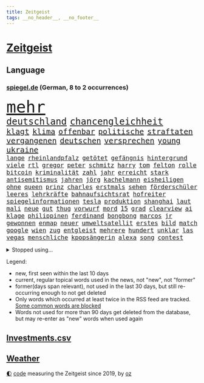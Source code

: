 ```yaml
---
title: Zeitgeist
tags: __no_header__, __no_footer__
---
```


# [Zeitgeist](https://oliz.io/zeitgeist/)

## Language

<h3><a href="https://www.spiegel.de" target="_blank">spiegel.de</a> (German, 8 to 2 occurrences)</h3>
<p style="font-family:monospace">
<span style="font-size:32pt"><a href="news_links.html#mehr" class="current">mehr</a></span>
<br>
<span style="font-size:18pt"><a href="news_links.html#deutschland" class="current">deutschland</a></span>
<span style="font-size:18pt"><a href="news_links.html#chancengleichheit" class="current">chancengleichheit</a></span>
<br>
<span style="font-size:15pt"><a href="news_links.html#klagt" class="current">klagt</a></span>
<span style="font-size:15pt"><a href="news_links.html#klima" class="current">klima</a></span>
<span style="font-size:15pt"><a href="news_links.html#offenbar" class="current">offenbar</a></span>
<span style="font-size:15pt"><a href="news_links.html#politische" class="current">politische</a></span>
<span style="font-size:15pt"><a href="news_links.html#straftaten" class="current">straftaten</a></span>
<span style="font-size:15pt"><a href="news_links.html#vergangenen" class="current">vergangenen</a></span>
<span style="font-size:15pt"><a href="news_links.html#deutschen" class="current">deutschen</a></span>
<span style="font-size:15pt"><a href="news_links.html#versprechen" class="current">versprechen</a></span>
<span style="font-size:15pt"><a href="news_links.html#young" class="current">young</a></span>
<span style="font-size:15pt"><a href="news_links.html#ukraine" class="current">ukraine</a></span>
<br>
<span style="font-size:12pt"><a href="news_links.html#lange" class="current">lange</a></span>
<span style="font-size:12pt"><a href="news_links.html#rheinlandpfalz" class="current">rheinlandpfalz</a></span>
<span style="font-size:12pt"><a href="news_links.html#getötet" class="current">getötet</a></span>
<span style="font-size:12pt"><a href="news_links.html#gefängnis" class="current">gefängnis</a></span>
<span style="font-size:12pt"><a href="news_links.html#hintergrund" class="current">hintergrund</a></span>
<span style="font-size:12pt"><a href="news_links.html#viele" class="current">viele</a></span>
<span style="font-size:12pt"><a href="news_links.html#rtl" class="current">rtl</a></span>
<span style="font-size:12pt"><a href="news_links.html#gregor" class="current">gregor</a></span>
<span style="font-size:12pt"><a href="news_links.html#peter" class="current">peter</a></span>
<span style="font-size:12pt"><a href="news_links.html#schmitz" class="new">schmitz</a></span>
<span style="font-size:12pt"><a href="news_links.html#harry" class="current">harry</a></span>
<span style="font-size:12pt"><a href="news_links.html#tom" class="current">tom</a></span>
<span style="font-size:12pt"><a href="news_links.html#felton" class="new">felton</a></span>
<span style="font-size:12pt"><a href="news_links.html#rolle" class="current">rolle</a></span>
<span style="font-size:12pt"><a href="news_links.html#bitcoin" class="current">bitcoin</a></span>
<span style="font-size:12pt"><a href="news_links.html#kriminalität" class="current">kriminalität</a></span>
<span style="font-size:12pt"><a href="news_links.html#zahl" class="current">zahl</a></span>
<span style="font-size:12pt"><a href="news_links.html#jahr" class="current">jahr</a></span>
<span style="font-size:12pt"><a href="news_links.html#erreicht" class="current">erreicht</a></span>
<span style="font-size:12pt"><a href="news_links.html#stark" class="current">stark</a></span>
<span style="font-size:12pt"><a href="news_links.html#antisemitismus" class="current">antisemitismus</a></span>
<span style="font-size:12pt"><a href="news_links.html#jahren" class="current">jahren</a></span>
<span style="font-size:12pt"><a href="news_links.html#jörg" class="current">jörg</a></span>
<span style="font-size:12pt"><a href="news_links.html#kachelmann" class="current">kachelmann</a></span>
<span style="font-size:12pt"><a href="news_links.html#eisheiligen" class="new">eisheiligen</a></span>
<span style="font-size:12pt"><a href="news_links.html#ohne" class="current">ohne</a></span>
<span style="font-size:12pt"><a href="news_links.html#queen" class="current">queen</a></span>
<span style="font-size:12pt"><a href="news_links.html#prinz" class="current">prinz</a></span>
<span style="font-size:12pt"><a href="news_links.html#charles" class="current">charles</a></span>
<span style="font-size:12pt"><a href="news_links.html#erstmals" class="current">erstmals</a></span>
<span style="font-size:12pt"><a href="news_links.html#sehen" class="current">sehen</a></span>
<span style="font-size:12pt"><a href="news_links.html#förderschüler" class="new">förderschüler</a></span>
<span style="font-size:12pt"><a href="news_links.html#leeres" class="current">leeres</a></span>
<span style="font-size:12pt"><a href="news_links.html#lehrkräfte" class="current">lehrkräfte</a></span>
<span style="font-size:12pt"><a href="news_links.html#bahnaufsichtsrat" class="new">bahnaufsichtsrat</a></span>
<span style="font-size:12pt"><a href="news_links.html#hofreiter" class="current">hofreiter</a></span>
<span style="font-size:12pt"><a href="news_links.html#spiegelinformationen" class="current">spiegelinformationen</a></span>
<span style="font-size:12pt"><a href="news_links.html#tesla" class="current">tesla</a></span>
<span style="font-size:12pt"><a href="news_links.html#produktion" class="current">produktion</a></span>
<span style="font-size:12pt"><a href="news_links.html#shanghai" class="current">shanghai</a></span>
<span style="font-size:12pt"><a href="news_links.html#laut" class="current">laut</a></span>
<span style="font-size:12pt"><a href="news_links.html#mali" class="current">mali</a></span>
<span style="font-size:12pt"><a href="news_links.html#neue" class="current">neue</a></span>
<span style="font-size:12pt"><a href="news_links.html#gut" class="current">gut</a></span>
<span style="font-size:12pt"><a href="news_links.html#thug" class="new">thug</a></span>
<span style="font-size:12pt"><a href="news_links.html#vorwurf" class="current">vorwurf</a></span>
<span style="font-size:12pt"><a href="news_links.html#mord" class="current">mord</a></span>
<span style="font-size:12pt"><a href="news_links.html#15" class="current">15</a></span>
<span style="font-size:12pt"><a href="news_links.html#grad" class="current">grad</a></span>
<span style="font-size:12pt"><a href="news_links.html#clearview" class="current">clearview</a></span>
<span style="font-size:12pt"><a href="news_links.html#ai" class="current">ai</a></span>
<span style="font-size:12pt"><a href="news_links.html#klage" class="current">klage</a></span>
<span style="font-size:12pt"><a href="news_links.html#philippinen" class="current">philippinen</a></span>
<span style="font-size:12pt"><a href="news_links.html#ferdinand" class="new">ferdinand</a></span>
<span style="font-size:12pt"><a href="news_links.html#bongbong" class="new">bongbong</a></span>
<span style="font-size:12pt"><a href="news_links.html#marcos" class="new">marcos</a></span>
<span style="font-size:12pt"><a href="news_links.html#jr" class="current">jr</a></span>
<span style="font-size:12pt"><a href="news_links.html#gewonnen" class="current">gewonnen</a></span>
<span style="font-size:12pt"><a href="news_links.html#enmap" class="new">enmap</a></span>
<span style="font-size:12pt"><a href="news_links.html#neuer" class="current">neuer</a></span>
<span style="font-size:12pt"><a href="news_links.html#umweltsatellit" class="new">umweltsatellit</a></span>
<span style="font-size:12pt"><a href="news_links.html#erstes" class="current">erstes</a></span>
<span style="font-size:12pt"><a href="news_links.html#bild" class="current">bild</a></span>
<span style="font-size:12pt"><a href="news_links.html#match" class="current">match</a></span>
<span style="font-size:12pt"><a href="news_links.html#google" class="current">google</a></span>
<span style="font-size:12pt"><a href="news_links.html#wien" class="current">wien</a></span>
<span style="font-size:12pt"><a href="news_links.html#zug" class="current">zug</a></span>
<span style="font-size:12pt"><a href="news_links.html#entgleist" class="new">entgleist</a></span>
<span style="font-size:12pt"><a href="news_links.html#mehrere" class="current">mehrere</a></span>
<span style="font-size:12pt"><a href="news_links.html#hundert" class="current">hundert</a></span>
<span style="font-size:12pt"><a href="news_links.html#unklar" class="current">unklar</a></span>
<span style="font-size:12pt"><a href="news_links.html#las" class="current">las</a></span>
<span style="font-size:12pt"><a href="news_links.html#vegas" class="current">vegas</a></span>
<span style="font-size:12pt"><a href="news_links.html#menschliche" class="current">menschliche</a></span>
<span style="font-size:12pt"><a href="news_links.html#kpopsängerin" class="new">kpopsängerin</a></span>
<span style="font-size:12pt"><a href="news_links.html#alexa" class="new">alexa</a></span>
<span style="font-size:12pt"><a href="news_links.html#song" class="current">song</a></span>
<span style="font-size:12pt"><a href="news_links.html#contest" class="current">contest</a></span>
</p>
<details>
<summary>Stopped using...</summary>
<p class="former" style="font-size:12pt">
kommunen(566) krankenhäuser(565) körper(565) vergeben(565) atmosphäre(564) coronawelle(564) co₂(564) tötete(564) unabhängige(564) versäumnisse(564) erholung(563) jahrzehnte(563) jens(563) kritisierte(563) provinz(563) street(563) taten(563) bewaffnete(562) erlitten(562) infiziert(562) klaren(562) umfeld(562) verdächtigen(562) verdächtiger(562) vorher(562) anwalt(561) befindet(561) entwurf(561) fallzahlen(561) gelassen(561) iran(561) julia(561) kriminellen(561) neueste(561) rassistischer(561) software(561) standort(561) verdachts(561) verhängen(561) zahlreichen(561) bereich(560) dadurch(560) eugh(560) gedenken(560) leeren(560) material(560) tieren(560) verstehen(560) wütet(560) äußert(560) abstimmen(559) coronafälle(559) erheblich(559) gefährden(559) infektion(559) kündigen(559) lakers(559) medizin(559) schaltet(559) smith(559) sprengstoff(559) vermehrt(559) version(559) and(558) angesteckt(558) arbeitete(558) aufnehmen(558) digitaler(558) gelungen(558) kaputt(558) setzte(558) verwirrung(558) 37(557) amnesty(557) begrenzen(557) bekämpfung(557) beleidigungen(557) botschaften(557) festnahme(557) fotograf(557) frühjahr(557) ministerpräsidenten(557) norbert(557) philip(557) schnelltests(557) spektakulär(557) umso(557) 2011(556) bewertet(556) bezahlt(556) breit(556) bundespolizei(556) coronahilfen(556) dauern(556) erlassen(556) fanden(556) meint(556) passen(556) schlimmsten(556) schwedische(556) sogenannte(556) verbindungen(556) werben(556) hinweisen(555) kardinal(555) partys(555) schöner(555) abwehr(554) blockiert(554) gemessen(554) globalen(554) jahrzehntelang(554) razzien(554) volkswagen(554) ärzten(554) äthiopien(554) bekanntesten(553) härter(553) menschenrechte(553) netanyahu(553) schweigen(553) vorliegt(553) bedenken(552) fahrrad(552) institut(552) kryptowährung(552) übergeben(552) angerichtet(551) anlass(551) ermöglichen(551) mieter(551) ökonom(551) hund(550) kindesmissbrauch(550) kranke(550) regensburg(550) 3(549) konzentrieren(549) on(549) siegte(549) trainiert(549) 600(548) eigentümer(548) emissionen(548) kölner(548) massiven(548) menschenleben(548) protestieren(548) sperrt(548) stadion(548) torhüter(548) wirtschaftliche(548) festgestellt(547) missbraucht(547) trieb(547) 32(546) coronaerkrankung(546) deutsches(546) beiträge(545) eigener(545) gaben(545) juristisch(545) störung(545) tiefen(545) vorgaben(545) gestürzt(544) unbedingt(544) begründet(543) jemen(543) offizielle(543) achten(542) distanz(542) verwickelt(542) vorne(542) beteiligen(541) marco(541) spektakuläre(541) 23(540) geimpft(540) mama(540) norwegen(540) rose(540) status(540) stieß(540) tennisprofi(540) 900(539) brach(538) hinten(538) hoffnungen(538) nationalen(538) auftreten(537) einschätzung(537) reichsten(536) sydney(536) syrer(536) überleben(536) mancher(535) nation(535) eingeleitet(534) erwachsene(534) hohem(534) erwachsenen(533) nachbar(533) wandel(533) whatsapp(533) leider(532) vermissen(532) händler(531) stört(531) begangen(530) gesichert(530) hausarrest(530) iranischen(529) einkommen(527) schock(527) ministerien(526) coronaauflagen(524) handy(524) unterdessen(524) bundesnetzagentur(523) olympia(523) flüchtete(522) riesiges(521) lockerungen(520) besteht(518) kanadas(518) massaker(517) smartphones(517) zdf(517) kleinkind(516) staatlichen(516) sperren(515) geflohen(513) gewannen(513) überfordert(513) ausgaben(512) coronaimpfungen(511) weltmeisterschaft(507) konzert(506) tigray(506) strukturen(502) gesetzlichen(500) rätseln(500) erleichtern(499) hagen(499) antony(498) berühmtesten(489) geheime(489) erzieher(488) abhilfe(486) coronawochenüberblick(483) woelki(479) wetterdienst(472) technische(459) glasgow(458) infos(456) iv(456) bestens(454) höheres(452) medizinischen(451) zusätzlichen(450) ungemütlich(439) extremwetter(437) klappen(437) behindern(436) lehrerin(430) anfeindungen(429) bahnverkehr(425) faust(424) indiens(420) zusammenbruch(419) protestaktion(412) freigabe(405) orte(402) rum(401) russe(397) strecken(396) erschoss(391) szenarien(390) 15jähriger(385) rumänien(377) bemühen(375) tabu(369) financial(365) mindeststeuer(365) umständen(362) zufriedener(360) erschüttern(359) niemandem(357) forschende(356) fußballnationalmannschaft(351) holz(349) auszeichnung(347) genesen(347) neudelhi(341) vorreiter(341) hofmann(335) absolute(331) heizkosten(327) kugel(325) ständigen(324) autofahrern(323) eingeladen(322) vorgang(322) deutschkolumne(321) ticket(321) ungeimpft(321) individuelle(318) millionenstadt(315) bezichtigt(311) osaka(311) naftali(310) schwäche(308) ernstfall(307) stein(307) unwettern(305) geheimer(302) urteilte(302) indigene(300) vodafone(300) morgens(298) zusammengestoßen(298) verwandten(293) schließung(290) strikt(290) 72(289) erhebung(285) vollkommen(285) siebte(283) intendant(280) rt(280) aufbau(279) floh(275) georgien(275) geräumt(274) rekordwert(274) lebten(272) gesund(266) erzieherinnen(264) kollision(264) lebron(264) beeinträchtigt(262) archäologen(260) badenbaden(259) bewahrt(255) unterdrückung(255) erkenntnissen(254) änderung(253) staatsmedien(252) netzwerke(250) sirenen(250) verkehrt(248) zivile(248) films(246) analysten(245) gültig(242) exil(241) übertragen(241) iphones(238) inneren(237) samsung(236) regierte(235) vorhang(234) nadine(233) tierwelt(230) ussoldaten(230) mitmachen(228) produktionsausfälle(228) begegnung(227) regale(224) wahlkampfauftakt(224) hero(222) hingerichtet(222) lutz(221) somalia(220) wittert(219) geburtstagsfeier(216) 2g(215) zugverkehr(213) integration(212) arktis(209) hell(208) epic(206) denkbar(205) spitzenspiel(204) erfolgen(202) älteste(202) beeinflusst(201) daniil(201) friedens(200) 20jährigen(199) natostaaten(199) berlinbrandenburg(197) indopazifik(197) bettina(194) hitzewellen(194) strategischen(194) bedeckt(193) begriffe(192) hey(192) rauswurf(192) einschätzungen(191) lauter(191) mannschaften(189) unterstützten(186) zentralen(186) empfehlen(183) grauen(183) plastikmüll(183) uskongress(183) vorurteile(183) neonazi(182) ambitioniert(181) kalkül(181) stern(181) betrunken(180) hollywoods(180) scherz(180) gasversorgung(179) massen(178) mitarbeiterinnen(178) bereichen(177) hinrichtung(177) gezielten(176) registrierten(176) verprügelt(174) verunglückte(172) ampelpartner(170) beruft(169) meeresspiegels(169) reichelt(169) kommissionspräsidentin(168) beliebt(167) feind(166) klimaneutralität(166) zimmermann(166) fahndet(165) konzentration(165) generationen(164) zentral(164) spaghetti(163) verhandler(163) wissenschaftlichen(160) zweifache(160) hinsicht(159) stürzten(158) gasknappheit(156) optionen(156) qualität(156) gestiegene(155) paparazzi(155) staatsstreich(155) befreite(154) entschärft(154) jugendorganisation(154) bosnienherzegowina(153) fassen(151) anleitung(150) aggression(149) bundesfinanzminister(148) verglich(148) flüchtling(147) hinein(147) technischer(147) zehnjährigen(146) exchef(145) gründet(145) kursiert(145) schmutzige(144) windenergie(143) wolfsburger(143) begehen(142) zustande(142) akw(141) griffen(141) koma(141) getestete(140) überlastet(140) beratung(139) generalsekretärin(139) verwandte(139) unverantwortlich(138) krankenversicherungen(137) menschenrechtslage(137) missverstanden(137) tauschen(137) vergangenes(136) ibizaaffäre(135) turniers(135) behält(134) loch(134) pessimistisch(134) usrepräsentantenhaus(134) endlose(133) ghislaine(133) maxwell(133) wecken(133) käme(132) atomverhandlungen(131) gestaltet(131) interpol(131) verabschieden(131) abläufe(130) arbeite(130) aussetzen(130) pink(130) stimmte(130) personalnot(129) totschlags(128) 33jährigen(127) fdpminister(127) letztlich(127) bestrafen(125) instituts(125) mittendrin(125) tabellenkeller(125) windräder(125) buschmann(124) milden(124) passagieren(124) ritter(124) verschleppung(124) papa(123) geflohene(122) verurteilen(122) mühen(121) antrittsbesuch(120) downing(120) landesweiten(119) leiser(119) offenbarte(119) vincent(119) zwayer(119) schneefall(117) beschwört(116) fälschen(116) krisengebiete(116) mount(116) rechner(116) coronaverstöße(115) gespenst(115) mammutaufgabe(115) kollege(114) oscars(114) spielplan(113) auswanderer(112) einfuhr(112) paartherapeutin(112) kraftwerk(111) moderierte(111) zusammengezogen(111) beherrscht(110) coronaschutzmaßnahmen(110) hilfslieferungen(110) influencerin(110) polarisiert(109) 270(108) agrarminister(108) aktionismus(108) bescheren(108) kurswechsel(108) vermächtnis(108) ausreise(107) beschaffung(107) fangen(107) defibrillator(106) dreyer(106) knüpft(106) konsulat(106) malu(106) rheinlandpfälzische(106) ardserie(105) gérard(105) zusammengefasst(105) abstandsregeln(104) allzu(104) flaggen(103) juristischen(103) prozesses(103) reiches(102) academy(101) finanzschwache(101) impfpflichtdebatte(101) lehrermangel(101) zerfallen(101) alpenland(100) vizeregierungschef(100) 1996(99) liebte(99) waffenstillstand(99) lebenshaltungskosten(98) vorsätze(98) fähre(97) übertroffen(97) muslimische(96) medienanstalt(95) sowjetische(95) bonn(94) bunt(94) fröhlich(94) brandanschlag(93) gewaltsame(93) jubiläum(93) elektroautobauer(92) entlastungen(91) erwerben(91) hauptbahnhof(91) 2002(90) nahostkonflikt(90) auslieferungsrekord(89) baute(89) bronx(89) klassenzimmern(89) stünden(89) teppich(89) angestiegen(88) entspannen(88) huthirebellen(88) 82jährige(87) klimaschädliche(87) methan(87) wehrdienst(87) knappes(86) lügner(86) militärisch(86) repariert(86) schlimmere(86) vitali(86) abschlagszahlungen(85) angeheizt(85) brandgefahr(85) dilettanten(85) filmemacher(85) färbt(85) guantanamo(85) handelskrieg(85) justizministerium(85) strafzahlung(85) wahlrechtsreform(85) beleg(84) brisante(84) prognostiziert(84) provozierte(84) soloselbstständige(84) tempolimits(84) verweist(84) verzweifeln(84) wundert(84) baltimore(83) diebesgut(83) kontrollverlust(83) strände(83) äthiopischen(83) felsen(82) getroffenen(82) isolieren(82) notfallversorgung(82) schüttelte(82) traumberuf(82) wiederum(82) absatz(81) barty(81) datenschutz(81) fiasko(81) inselgruppe(81) nachwirkungen(81) plündern(81) rollo(81) 2014(80) genozid(80) mitverantwortung(80) pokert(80) unterschlagen(80) verdienst(80) anrede(79) geschworenen(79) gespürt(79) gießen(79) litauens(79) ustalent(79) besprachen(78) entschlossenheit(78) fifaboss(78) helikopter(78) hollywoodstars(78) infantino(78) krankheiten(78) verdanken(78) christin(77) energiekonzerns(77) säbelrasseln(77) thyssenkrupp(77) yann(77) bewahren(76) diabetes(76) einheit(76) entgegenzusetzen(76) prenzlauer(76) stock(76) verfügbaren(76) 55jährigen(75) altkanzlerin(75) experiment(75) nürnberger(75) überfordern(75) fürchtete(74) gianni(74) rückruf(74) hashtags(73) autokorso(72) umtriebiger(72) burkina(71) faso(71) kleinbus(71) luftfahrt(71) picture(71) symbolischen(71) vergewaltigte(71) wangerooge(71) 37jährigen(70) heimischen(70) komplott(70) minusgrade(70) symptomen(70) weltlage(70) mitgehen(69) solo(69) stromausfälle(69) unterstellt(69) aufsteigen(68) designer(68) kfwförderung(68) weltranglistenzweite(68) ashleigh(67) erzürnt(67) swiatek(67) funk(66) gleichnamigen(66) kreisen(66) rockmusiker(66) kathryn(65) krisengebiet(65) tropfen(65) verbleib(65) vermittlung(65) anfangszeit(64) homosexualität(64) rauchen(64) auszuweiten(63) ios(63) knappe(63) machtstrukturen(63) mitgliedern(63) rennstrecke(63) versagen(63) verspätungen(63) vorstellbar(63) 250000(62) bündnispartner(62) diebstahls(62) pokerturnier(62) raubes(62) videoanalyse(62) vollständigen(62) abgeschlossenen(61) glatt(61) russlandkurs(61) ausweitet(60) betrugs(60) dr(60) gefeierte(60) jackson(60) putschversuch(60) schockierend(60) sturmfluten(60) verschleppt(60) verwandt(60) erhoffen(59) grausame(59) progressiven(59) umzusetzen(59) verhilft(59) wegfällt(59) wirtschaften(59) heer(58) lehnte(58) sarkastisch(58) zeilen(58) zärtlich(58) ausbleiben(57) coronalockerungen(57) dissidenten(57) jennifer(57) jugendstudie(57) just(57) kindergärten(57) projekts(57) saied(57) schneeregen(57) umgehung(57) wettbewerbe(57) übersteht(57) ahnung(56) bidenregierung(56) bizarrer(56) dubiosen(56) heidenheim(56) sicherlich(56) 37jähriger(55) albrecht(55) klum(55) soziologin(55) bauch(54) einnahme(54) tschernobyl(54) uralten(54) interessiert(53) kommerzielle(53) löwe(53) kappen(52) krause(52) leyens(52) unterschlägt(52) verblüfft(52) benötigten(51) butter(51) drohender(51) seenotretter(51) stimmabgabe(51) geforscht(50) kluge(50) pannen(50) unberührte(50) a7(49) beschäftigung(49) coronademonstranten(49) ermuntert(49) hagelschauers(49) ipads(49) meiden(49) samuel(49) swingerklub(49) angel(48) ausgenutzt(48) bekanntwerden(48) gelegen(48) gestärkt(48) riechen(48) stürmischen(48) rückblickend(47) wett(47) einigermaßen(46) schreckliche(46) taktischen(46) zittern(46) angepöbelt(45) gelöst(45) kunde(45) untereinander(45) verschwörung(45) altenpfleger(44) germany(44) knast(44) omikronsubtyp(44) tückisch(44) unerträglichen(44) unterrichtsausfall(44) unwetterwarnung(44) 93jährige(43) ankommt(43) glaubte(43) mangelhaft(43) verdirbt(43) zugausfällen(43) überarbeitet(43) beschuldigten(42) bewegungen(42) infektiologin(42) nukleare(42) schneidet(42) sicherheitsrat(42) studio(42) todesopfers(42) westafrikanischen(42) wohnhäuser(42) auslöst(41) juliane(41) mateusz(41) morawiecki(41) schadensersatzklagen(41) sponsoren(41) statistisches(41) östlichen(41) eubeitritt(40) migrationshintergrund(40) stationierung(40) usverteidigungsministerium(40) vergessenen(40) ausweiten(39) betrieben(39) bröckelt(39) diskrepanz(39) gewinnerin(39) sicherheitsinteressen(39) sperrte(39) 48jährigen(38) afghanen(38) energiepreisen(38) mobil(38) riskant(38) saarländische(38) spannendes(38) bombardierte(37) exfreundin(37) parlamentariergruppe(37) stopfen(37) ukrainischem(37) freigeben(36) geschosse(36) ipccklimabericht(36) ukraine/russland(36) unomenschenrechtsrat(36) verstummen(36) vorziehen(36) wappnen(36) weltklimarat(36) zwingt(36) ausgang(35) bewegenden(35) creative(35) director(35) duo(35) erarbeitet(35) felbermayr(35) fußballverbände(35) putinfreund(35) sperrgebiet(35) streitkräften(35) weltklimabericht(35) ölreserven(35) altersvorsorge(34) aufgehalten(34) auflösen(34) biathlet(34) coronakennzahlen(34) einreiseverbote(34) empören(34) iwan(34) natotreffen(34) wirtschaftshilfen(34) zugunglück(34) überfielen(34) couch(33) erfolgsmodell(33) importstopp(33) militärexperten(33) zerstörungen(33) andrangs(32) ehemaligem(32) energieembargo(32) natoostflanke(32) osterferien(32) rabatt(32) ungewiss(32) bundeswirtschaftsministerium(31) gewerkschafter(31) katastrophalen(31) sachs(31) walk(31) drücken(30) gasspeicher(30) harrten(30) schnellere(30) flüchtlingsheim(29) geächtet(29) hansa(29) kombattanten(29) rubels(29) unterkunft(29) verbandes(29) ausgenommen(28) dokumentieren(28) fußballbund(28) gegners(28) netrebko(28) verfügt(28) y(28) eye(27) mach(27) queer(27) raketenangriff(27) revolutionsgarden(27) schwerwiegende(27) spendenaktion(27) vermögenswerte(27) militärgeheimdienst(26) übersetzt(26) absichtlich(25) befristetes(25) oil(25) schnelleren(25) volkes(24) 25jähriger(23) nachhaltigkeit(23) olga(23) rohöl(23) wikinger(23) 60jährige(22) irina(22) karim(22) sandsäcke(22) vorort(22) 60jähriger(21) angetreten(21) freundinnen(21) indian(21) kalifornischen(21) kalt(21) militärbündnisses(21) natomitglied(21) pogačar(21) tadej(21) wells(21) zweifelhaft(21) autonomie(20) co2emissionen(20) erwischen(20) leugnet(20) spielmacher(20) wahlrecht(20) georgienkrieg(19) messungen(19) rumäniens(19) verweis(19) zwangsarbeit(19) bürgersteig(18) indem(18) menschenrechtsorganisationen(18) verfolgung(18) angestellte(17) fahrlehrer(17) friedensvertrag(17) stalin(17) amerikanischer(16) arkansas(16) gerüstet(16) staatstragend(16) arena(15) häftling(15) insolvenzverschleppung(15) lungenembolie(15) verteidigungsminister(15) andauernden(14) hartnäckig(14) haverbeck(14) kommunizieren(14) kontext(14) south(14) studienergebnisse(14) zdfsportstudio(14) enthielten(13) gelenkt(13) normalverdiener(13) ordentlich(13) registrierte(13) stilllegen(13) öffentlicher(13) dfl(12) mikroplastik(12) grauens(11) kriegsführung(11) neutralität(11) ohrfeigeneklat(11) unterrichtet(11) willkommensklassen(11)
</p>
</details>
<p>Legend:
<ul>
<li><span class="new">new</span>, first seen within the last 10 days</li>
<li><span class="current">current</span>, regular topical words used in the news, not "new", not "former"</li>
<li><span class="former">former(days span relevant)</span>, not used in the last 30 days, but still re-occurring enough to not get deleted</li>
<li>Only words which occurred at least twice in the RSS feed are tracked. <a href="language/filters.py">Some common words are blocked</a></li>
<li>Words not used for more than 90 days get deleted from the database, but may re-enter as "new" words when used again</li>
</ul>
</p>

## [Investments](investments.html)[.csv](investments.csv)

## [Weather](weather.html)

<footer>
<a href="javascript:toggleTheme()" class="nav">🌓</a>
<a href="https://github.com/ooz/zeitgeist">code</a> measuring the Zeitgeist since 2019, by <a href="https://oliz.io">oz</a>
</footer>
